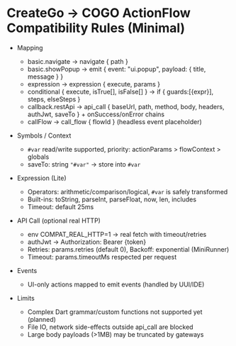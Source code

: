 # CreateGo → COGO ActionFlow Compatibility Rules (Minimal)

- Mapping
  - basic.navigate → navigate { path }
  - basic.showPopup → emit { event: "ui.popup", payload: { title, message } }
  - expression → expression { execute, params }
  - conditional { execute, isTrue[], isFalse[] } → if { guards:[{expr}], steps, elseSteps }
  - callback.restApi → api_call { baseUrl, path, method, body, headers, authJwt, saveTo } + onSuccess/onError chains
  - callFlow → call_flow { flowId } (headless event placeholder)

- Symbols / Context
  - `#var` read/write supported, priority: actionParams > flowContext > globals
  - saveTo: string `"#var"` → store into `#var`

- Expression (Lite)
  - Operators: arithmetic/comparison/logical, `#var` is safely transformed
  - Built-ins: toString, parseInt, parseFloat, now, len, includes
  - Timeout: default 25ms

- API Call (optional real HTTP)
  - env COMPAT_REAL_HTTP=1 → real fetch with timeout/retries
  - authJwt → Authorization: Bearer {token}
  - Retries: params.retries (default 0), Backoff: exponential (MiniRunner)
  - Timeout: params.timeoutMs respected per request

- Events
  - UI-only actions mapped to emit events (handled by UUI/IDE)

- Limits
  - Complex Dart grammar/custom functions not supported yet (planned)
  - File IO, network side-effects outside api_call are blocked
  - Large body payloads (>1MB) may be truncated by gateways
